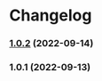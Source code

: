 # Changelog

### [1.0.2](https://gitlab.devotools.com/teams/activeboards/quvis/dali-base-styles/compare/v1.0.1...v1.0.2) (2022-09-14)

### 1.0.1 (2022-09-13)